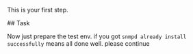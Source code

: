 This is your first step.

## Task

Now just prepare the test env.
if you got `snmpd already install successfully` means all done well. please continue
